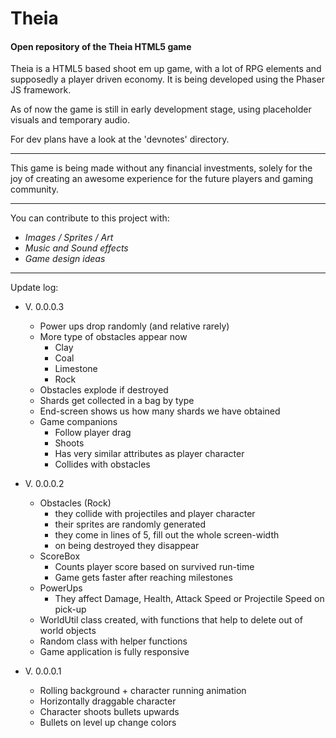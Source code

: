 # Theia #
#### Open repository of the Theia HTML5 game

Theia is a HTML5 based shoot em up game, with a lot of RPG elements and supposedly a player driven economy. 
It is being developed using the Phaser JS framework.

As of now the game is still in early development stage, using placeholder visuals and temporary audio. 


For dev plans have a look at the 'devnotes' directory. 

---

This game is being made without any financial investments,
solely for the joy of creating an awesome experience for 
the future players and gaming community.

---

You can contribute to this project with:
* _Images / Sprites / Art_
* _Music and Sound effects_
* _Game design ideas_


---

Update log:

* V. 0.0.0.3
    * Power ups drop randomly (and relative rarely)
    * More type of obstacles appear now
        * Clay
        * Coal
        * Limestone
        * Rock
    * Obstacles explode if destroyed
    * Shards get collected in a bag by type
    * End-screen shows us how many shards we have obtained
    * Game companions 
        * Follow player drag
        * Shoots
        * Has very similar attributes as player character
        * Collides with obstacles


* V. 0.0.0.2
    * Obstacles (Rock)
        * they collide with projectiles and player character
        * their sprites are randomly generated
        * they come in lines of 5, fill out the whole screen-width
        * on being destroyed they disappear
    * ScoreBox
        * Counts player score based on survived run-time
        * Game gets faster after reaching milestones
    * PowerUps
        * They affect Damage, Health, Attack Speed or Projectile Speed on pick-up
    * WorldUtil class created, with functions that help to delete out of world objects
    * Random class with helper functions
    * Game application is fully responsive


* V. 0.0.0.1
    * Rolling background + character running animation
    * Horizontally draggable character
    * Character shoots bullets upwards
    * Bullets on level up change colors
